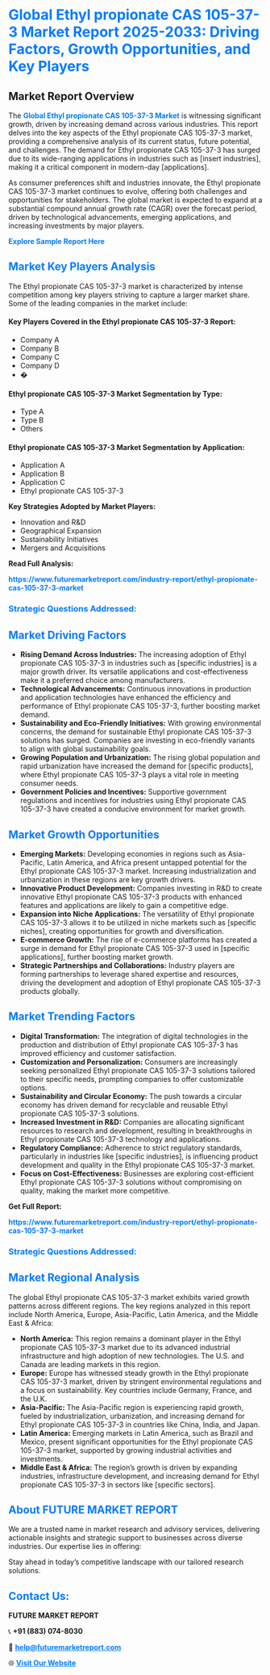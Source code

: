 <h1 style="color: #007BFF;">Global Ethyl propionate CAS 105-37-3 Market Report 2025-2033: Driving Factors, Growth Opportunities, and Key Players</h1>

<section id="overview">
<h2>Market Report Overview</h2>
<p>The <a href="https://www.futuremarketreport.com/industry-report/ethyl-propionate-cas-105-37-3-market" style="color: #007BFF; text-decoration: none;"><strong>Global Ethyl propionate CAS 105-37-3 Market</strong></a> is witnessing significant growth, driven by increasing demand across various industries. This report delves into the key aspects of the Ethyl propionate CAS 105-37-3 market, providing a comprehensive analysis of its current status, future potential, and challenges. The demand for Ethyl propionate CAS 105-37-3 has surged due to its wide-ranging applications in industries such as [insert industries], making it a critical component in modern-day [applications].</p>
<p>As consumer preferences shift and industries innovate, the Ethyl propionate CAS 105-37-3 market continues to evolve, offering both challenges and opportunities for stakeholders. The global market is expected to expand at a substantial compound annual growth rate (CAGR) over the forecast period, driven by technological advancements, emerging applications, and increasing investments by major players.</p>
</section>

<section id="overview">
<p><a href="https://www.futuremarketreport.com/request-sample/reportId=116796" style="color: #007BFF; text-decoration: none;"><strong>Explore Sample Report Here</strong></a></p>
</section>

<section id="key-players">
<h2 style="color: #007BFF;">Market Key Players Analysis</h2>
<p>The Ethyl propionate CAS 105-37-3 market is characterized by intense competition among key players striving to capture a larger market share. Some of the leading companies in the market include:</p>
<h4>Key Players Covered in the Ethyl propionate CAS 105-37-3 Report:</h4>
<ul><li>Company A</li><li>Company B</li><li>Company C</li><li>Company D</li><li>�</li></ul>
<h4>Ethyl propionate CAS 105-37-3 Market Segmentation by Type:</h4>
<ul><li>Type A</li><li>Type B</li><li>Others</li></ul>

<h4>Ethyl propionate CAS 105-37-3 Market Segmentation by Application:</h4>
<ul><li>Application A</li><li>Application B</li><li>Application C</li><li>Ethyl propionate CAS 105-37-3</li></ul>
<p><strong>Key Strategies Adopted by Market Players:</strong></p>
<ul>
<li>Innovation and R&D</li>
<li>Geographical Expansion</li>
<li>Sustainability Initiatives</li>
<li>Mergers and Acquisitions</li>
</ul>
</section>

<section>
<p><strong>Read Full Analysis: </strong></p><a href="https://www.futuremarketreport.com/industry-report/ethyl-propionate-cas-105-37-3-market" style="color: #007BFF; text-decoration: none;"><strong>https://www.futuremarketreport.com/industry-report/ethyl-propionate-cas-105-37-3-market</strong></a>
<h3 style="color: #007BFF;">Strategic Questions Addressed:</h3>
</section>

<section id="driving-factors">
<h2 style="color: #007BFF;">Market Driving Factors</h2>
<ul>
<li><strong>Rising Demand Across Industries:</strong> The increasing adoption of Ethyl propionate CAS 105-37-3 in industries such as [specific industries] is a major growth driver. Its versatile applications and cost-effectiveness make it a preferred choice among manufacturers.</li>
<li><strong>Technological Advancements:</strong> Continuous innovations in production and application technologies have enhanced the efficiency and performance of Ethyl propionate CAS 105-37-3, further boosting market demand.</li>
<li><strong>Sustainability and Eco-Friendly Initiatives:</strong> With growing environmental concerns, the demand for sustainable Ethyl propionate CAS 105-37-3 solutions has surged. Companies are investing in eco-friendly variants to align with global sustainability goals.</li>
<li><strong>Growing Population and Urbanization:</strong> The rising global population and rapid urbanization have increased the demand for [specific products], where Ethyl propionate CAS 105-37-3 plays a vital role in meeting consumer needs.</li>
<li><strong>Government Policies and Incentives:</strong> Supportive government regulations and incentives for industries using Ethyl propionate CAS 105-37-3 have created a conducive environment for market growth.</li>
</ul>
</section>

<section id="growth-opportunities">
<h2 style="color: #007BFF;">Market Growth Opportunities</h2>
<ul>
<li><strong>Emerging Markets:</strong> Developing economies in regions such as Asia-Pacific, Latin America, and Africa present untapped potential for the Ethyl propionate CAS 105-37-3 market. Increasing industrialization and urbanization in these regions are key growth drivers.</li>
<li><strong>Innovative Product Development:</strong> Companies investing in R&D to create innovative Ethyl propionate CAS 105-37-3 products with enhanced features and applications are likely to gain a competitive edge.</li>
<li><strong>Expansion into Niche Applications:</strong> The versatility of Ethyl propionate CAS 105-37-3 allows it to be utilized in niche markets such as [specific niches], creating opportunities for growth and diversification.</li>
<li><strong>E-commerce Growth:</strong> The rise of e-commerce platforms has created a surge in demand for Ethyl propionate CAS 105-37-3 used in [specific applications], further boosting market growth.</li>
<li><strong>Strategic Partnerships and Collaborations:</strong> Industry players are forming partnerships to leverage shared expertise and resources, driving the development and adoption of Ethyl propionate CAS 105-37-3 products globally.</li>
</ul>
</section>

<section id="trending-factors">
<h2 style="color: #007BFF;">Market Trending Factors</h2>
<ul>
<li><strong>Digital Transformation:</strong> The integration of digital technologies in the production and distribution of Ethyl propionate CAS 105-37-3 has improved efficiency and customer satisfaction.</li>
<li><strong>Customization and Personalization:</strong> Consumers are increasingly seeking personalized Ethyl propionate CAS 105-37-3 solutions tailored to their specific needs, prompting companies to offer customizable options.</li>
<li><strong>Sustainability and Circular Economy:</strong> The push towards a circular economy has driven demand for recyclable and reusable Ethyl propionate CAS 105-37-3 solutions.</li>
<li><strong>Increased Investment in R&D:</strong> Companies are allocating significant resources to research and development, resulting in breakthroughs in Ethyl propionate CAS 105-37-3 technology and applications.</li>
<li><strong>Regulatory Compliance:</strong> Adherence to strict regulatory standards, particularly in industries like [specific industries], is influencing product development and quality in the Ethyl propionate CAS 105-37-3 market.</li>
<li><strong>Focus on Cost-Effectiveness:</strong> Businesses are exploring cost-efficient Ethyl propionate CAS 105-37-3 solutions without compromising on quality, making the market more competitive.</li>
</ul>
</section>

<section>
<p><strong>Get Full Report: </strong></p><a href="https://www.futuremarketreport.com/industry-report/ethyl-propionate-cas-105-37-3-market" style="color: #007BFF; text-decoration: none;"><strong>https://www.futuremarketreport.com/industry-report/ethyl-propionate-cas-105-37-3-market</strong></a>
<h3 style="color: #007BFF;">Strategic Questions Addressed:</h3>
</section>


<section id="regional-analysis">
<h2 style="color: #007BFF;">Market Regional Analysis</h2>
<p>The global Ethyl propionate CAS 105-37-3 market exhibits varied growth patterns across different regions. The key regions analyzed in this report include North America, Europe, Asia-Pacific, Latin America, and the Middle East & Africa:</p>
<ul>
<li><strong>North America:</strong> This region remains a dominant player in the Ethyl propionate CAS 105-37-3 market due to its advanced industrial infrastructure and high adoption of new technologies. The U.S. and Canada are leading markets in this region.</li>
<li><strong>Europe:</strong> Europe has witnessed steady growth in the Ethyl propionate CAS 105-37-3 market, driven by stringent environmental regulations and a focus on sustainability. Key countries include Germany, France, and the U.K.</li>
<li><strong>Asia-Pacific:</strong> The Asia-Pacific region is experiencing rapid growth, fueled by industrialization, urbanization, and increasing demand for Ethyl propionate CAS 105-37-3 in countries like China, India, and Japan.</li>
<li><strong>Latin America:</strong> Emerging markets in Latin America, such as Brazil and Mexico, present significant opportunities for the Ethyl propionate CAS 105-37-3 market, supported by growing industrial activities and investments.</li>
<li><strong>Middle East & Africa:</strong> The region’s growth is driven by expanding industries, infrastructure development, and increasing demand for Ethyl propionate CAS 105-37-3 in sectors like [specific sectors].</li>
</ul>
</section>

<footer>
<h2 style="color: #007BFF;">About FUTURE MARKET REPORT</h2>
<p>We are a trusted name in market research and advisory services, delivering actionable insights and strategic support to businesses across diverse industries. Our expertise lies in offering:</p>

<p>Stay ahead in today’s competitive landscape with our tailored research solutions.</p>

<h2 style="color: #007BFF;">Contact Us:</h2>
<p><strong>FUTURE MARKET REPORT</strong></p>
<p>📞 <strong>+91 (883) 074-8030</strong></p>
<p>📧 <strong><a href="mailto:help@futuremarketreport.com" style="color: #007BFF;">help@futuremarketreport.com</a></strong></p>
<p>🌐 <strong><a href="https://www.futuremarketreport.com/" style="color: #007BFF;">Visit Our Website</a></strong></p>
</footer>
